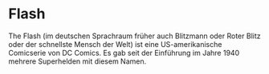 # Flash
The Flash (im deutschen Sprachraum früher auch Blitzmann oder Roter Blitz oder der schnellste Mensch der Welt) ist eine US-amerikanische Comicserie von DC Comics. Es gab seit der Einführung im Jahre 1940 mehrere Superhelden mit diesem Namen.
